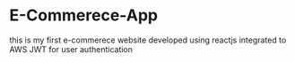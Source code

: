 # E-Commerece-App
this is my first e-commerece website developed using reactjs integrated to AWS JWT for user authentication
